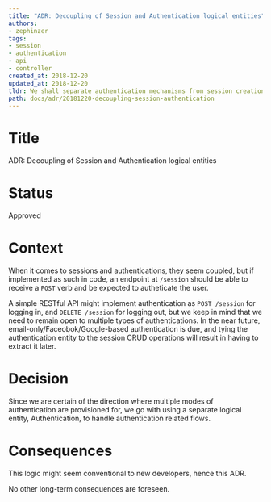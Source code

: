 ```yaml
---
title: "ADR: Decoupling of Session and Authentication logical entities"
authors:
- zephinzer
tags:
- session
- authentication
- api
- controller
created_at: 2018-12-20
updated_at: 2018-12-20
tldr: We shall separate authentication mechanisms from session creation/maintenance
path: docs/adr/20181220-decoupling-session-authentication
---
```


# Title
ADR: Decoupling of Session and Authentication logical entities

# Status
Approved

# Context
When it comes to sessions and authentications, they seem coupled, but if implemented as such in code, an endpoint at `/session` should be able to receive a `POST` verb and be expected to autheticate the user.

A simple RESTful API might implement authentication as `POST /session` for logging in, and `DELETE /session` for logging out, but we keep in mind that we need to remain open to multiple types of authentications. In the near future, email-only/Faceobok/Google-based authentication is due, and tying the authentication entity to the session CRUD operations will result in having to extract it later.

# Decision
Since we are certain of the direction where multiple modes of authentication are provisioned for, we go with using a separate logical entity, Authentication, to handle authentication related flows.

# Consequences
This logic might seem conventional to new developers, hence this ADR.

No other long-term consequences are foreseen.
